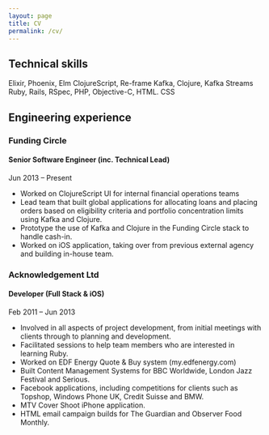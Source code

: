 ```yaml
---
layout: page
title: CV
permalink: /cv/
---
```


## Technical skills

Elixir, Phoenix, Elm
ClojureScript, Re-frame
Kafka, Clojure, Kafka Streams
Ruby, Rails, RSpec, PHP, Objective-C, HTML. CSS


## Engineering experience

### Funding Circle
#### Senior Software Engineer (inc. Technical Lead)
Jun 2013 – Present

- Worked on ClojureScript UI for internal financial operations teams
- Lead team that built global applications for allocating loans and placing orders based on eligibility criteria and portfolio concentration limits using Kafka and Clojure.
- Prototype the use of Kafka and Clojure in the Funding Circle stack to handle cash-in.
- Worked on iOS application, taking over from previous external agency and building in-house team.


### Acknowledgement Ltd
#### Developer (Full Stack & iOS)
Feb 2011 – Jun 2013

- Involved in all aspects of project development, from initial meetings with clients through to planning and development.
- Facilitated sessions to help team members who are interested in learning Ruby.
- Worked on EDF Energy Quote & Buy system (my.edfenergy.com)
- Built Content Management Systems for BBC Worldwide, London Jazz Festival and Serious.
- Facebook applications, including competitions for clients such as Topshop, Windows Phone UK, Credit Suisse and BMW.
- MTV Cover Shoot iPhone application.
- HTML email campaign builds for The Guardian and Observer Food Monthly.
